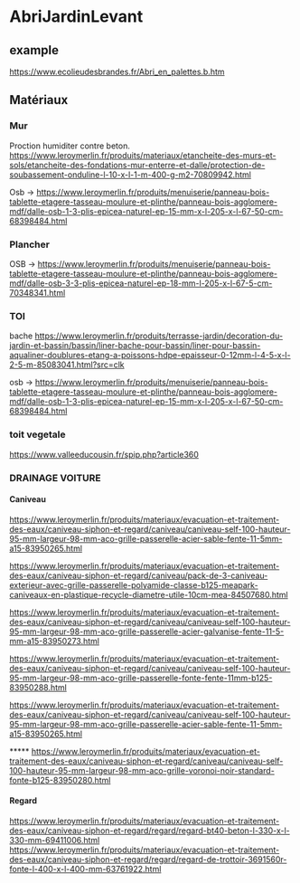 # AbriJardinLevant

## example
https://www.ecolieudesbrandes.fr/Abri_en_palettes.b.htm

## Matériaux

### Mur

Proction humiditer contre beton.
https://www.leroymerlin.fr/produits/materiaux/etancheite-des-murs-et-sols/etancheite-des-fondations-mur-enterre-et-dalle/protection-de-soubassement-onduline-l-10-x-l-1-m-400-g-m2-70809942.html

Osb -> https://www.leroymerlin.fr/produits/menuiserie/panneau-bois-tablette-etagere-tasseau-moulure-et-plinthe/panneau-bois-agglomere-mdf/dalle-osb-1-3-plis-epicea-naturel-ep-15-mm-x-l-205-x-l-67-50-cm-68398484.html

### Plancher

OSB -> https://www.leroymerlin.fr/produits/menuiserie/panneau-bois-tablette-etagere-tasseau-moulure-et-plinthe/panneau-bois-agglomere-mdf/dalle-osb-3-3-plis-epicea-naturel-ep-18-mm-l-205-x-l-67-5-cm-70348341.html


### TOI

bache https://www.leroymerlin.fr/produits/terrasse-jardin/decoration-du-jardin-et-bassin/bassin/liner-bache-pour-bassin/liner-pour-bassin-aqualiner-doublures-etang-a-poissons-hdpe-epaisseur-0-12mm-l-4-5-x-l-2-5-m-85083041.html?src=clk

osb -> https://www.leroymerlin.fr/produits/menuiserie/panneau-bois-tablette-etagere-tasseau-moulure-et-plinthe/panneau-bois-agglomere-mdf/dalle-osb-1-3-plis-epicea-naturel-ep-15-mm-x-l-205-x-l-67-50-cm-68398484.html


### toit vegetale 

https://www.valleeducousin.fr/spip.php?article360

### DRAINAGE VOITURE


#### Caniveau 
https://www.leroymerlin.fr/produits/materiaux/evacuation-et-traitement-des-eaux/caniveau-siphon-et-regard/caniveau/caniveau-self-100-hauteur-95-mm-largeur-98-mm-aco-grille-passerelle-acier-sable-fente-11-5mm-a15-83950265.html

https://www.leroymerlin.fr/produits/materiaux/evacuation-et-traitement-des-eaux/caniveau-siphon-et-regard/caniveau/pack-de-3-caniveau-exterieur-avec-grille-passerelle-polyamide-classe-b125-meapark-caniveaux-en-plastique-recycle-diametre-utile-10cm-mea-84507680.html

https://www.leroymerlin.fr/produits/materiaux/evacuation-et-traitement-des-eaux/caniveau-siphon-et-regard/caniveau/caniveau-self-100-hauteur-95-mm-largeur-98-mm-aco-grille-passerelle-acier-galvanise-fente-11-5-mm-a15-83950273.html

https://www.leroymerlin.fr/produits/materiaux/evacuation-et-traitement-des-eaux/caniveau-siphon-et-regard/caniveau/caniveau-self-100-hauteur-95-mm-largeur-98-mm-aco-grille-passerelle-fonte-fente-11mm-b125-83950288.html

https://www.leroymerlin.fr/produits/materiaux/evacuation-et-traitement-des-eaux/caniveau-siphon-et-regard/caniveau/caniveau-self-100-hauteur-95-mm-largeur-98-mm-aco-grille-passerelle-acier-sable-fente-11-5mm-a15-83950265.html

***** https://www.leroymerlin.fr/produits/materiaux/evacuation-et-traitement-des-eaux/caniveau-siphon-et-regard/caniveau/caniveau-self-100-hauteur-95-mm-largeur-98-mm-aco-grille-voronoi-noir-standard-fonte-b125-83950280.html

#### Regard

https://www.leroymerlin.fr/produits/materiaux/evacuation-et-traitement-des-eaux/caniveau-siphon-et-regard/regard/regard-bt40-beton-l-330-x-l-330-mm-69411006.html
https://www.leroymerlin.fr/produits/materiaux/evacuation-et-traitement-des-eaux/caniveau-siphon-et-regard/regard/regard-de-trottoir-3691560r-fonte-l-400-x-l-400-mm-63761922.html


